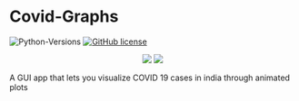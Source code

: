 # Covid-Graphs
![Python-Versions](https://img.shields.io/badge/python-3.9-blue?style=flat-square)
[![GitHub license](https://img.shields.io/github/license/Naereen/StrapDown.js.svg)](https://github.com/Naereen/StrapDown.js/blob/master/LICENSE)

<p align="center">
    <img src="https://images-ext-1.discordapp.net/external/xvm-aeyKLdfbGsKp4KRyxw8EWxaRfw18wtNo7BRbtKA/https/repository-images.githubusercontent.com/302834349/907f3680-10a0-11eb-8409-06e924112f05?width=532&height=468">
    <img src="https://media.discordapp.net/attachments/719145459909787668/767274514584829962/digit_recog.gif">
</p>
A GUI app that lets you visualize COVID 19 cases in india through animated plots


